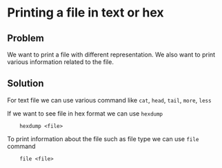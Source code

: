 # Printing a file in text or hex

## Problem
We want to print a file with different representation. We also want to print various information related to the file.

## Solution
For text file we can use various command like `cat`, `head`, `tail`, `more`, `less`

If we want to see file in hex format we can use `hexdump`

```
    hexdump <file>
```

To print information about the file such as file type we can use `file` command

```
    file <file>
```
